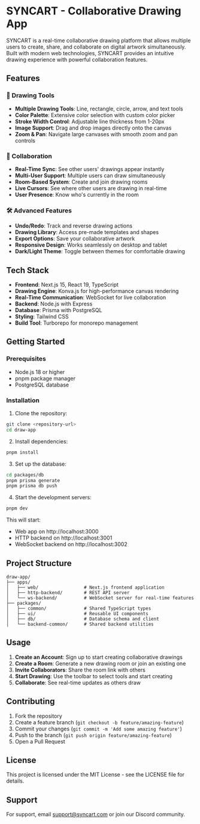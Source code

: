 # SYNCART - Collaborative Drawing App

SYNCART is a real-time collaborative drawing platform that allows multiple users to create, share, and collaborate on digital artwork simultaneously. Built with modern web technologies, SYNCART provides an intuitive drawing experience with powerful collaboration features.

## Features

### 🎨 Drawing Tools
- **Multiple Drawing Tools**: Line, rectangle, circle, arrow, and text tools
- **Color Palette**: Extensive color selection with custom color picker
- **Stroke Width Control**: Adjustable line thickness from 1-20px
- **Image Support**: Drag and drop images directly onto the canvas
- **Zoom & Pan**: Navigate large canvases with smooth zoom and pan controls

### 👥 Collaboration
- **Real-Time Sync**: See other users' drawings appear instantly
- **Multi-User Support**: Multiple users can draw simultaneously
- **Room-Based System**: Create and join drawing rooms
- **Live Cursors**: See where other users are drawing in real-time
- **User Presence**: Know who's currently in the room

### 🛠️ Advanced Features
- **Undo/Redo**: Track and reverse drawing actions
- **Drawing Library**: Access pre-made templates and shapes
- **Export Options**: Save your collaborative artwork
- **Responsive Design**: Works seamlessly on desktop and tablet
- **Dark/Light Theme**: Toggle between themes for comfortable drawing

## Tech Stack

- **Frontend**: Next.js 15, React 19, TypeScript
- **Drawing Engine**: Konva.js for high-performance canvas rendering
- **Real-Time Communication**: WebSocket for live collaboration
- **Backend**: Node.js with Express
- **Database**: Prisma with PostgreSQL
- **Styling**: Tailwind CSS
- **Build Tool**: Turborepo for monorepo management

## Getting Started

### Prerequisites
- Node.js 18 or higher
- pnpm package manager
- PostgreSQL database

### Installation

1. Clone the repository:
```bash
git clone <repository-url>
cd draw-app
```

2. Install dependencies:
```bash
pnpm install
```

3. Set up the database:
```bash
cd packages/db
pnpm prisma generate
pnpm prisma db push
```

4. Start the development servers:
```bash
pnpm dev
```

This will start:
- Web app on http://localhost:3000
- HTTP backend on http://localhost:3001
- WebSocket backend on http://localhost:3002

## Project Structure

```
draw-app/
├── apps/
│   ├── web/                 # Next.js frontend application
│   ├── http-backend/        # REST API server
│   └── ws-backend/          # WebSocket server for real-time features
├── packages/
│   ├── common/              # Shared TypeScript types
│   ├── ui/                  # Reusable UI components
│   ├── db/                  # Database schema and client
│   └── backend-common/      # Shared backend utilities
```

## Usage

1. **Create an Account**: Sign up to start creating collaborative drawings
2. **Create a Room**: Generate a new drawing room or join an existing one
3. **Invite Collaborators**: Share the room link with others
4. **Start Drawing**: Use the toolbar to select tools and start creating
5. **Collaborate**: See real-time updates as others draw

## Contributing

1. Fork the repository
2. Create a feature branch (`git checkout -b feature/amazing-feature`)
3. Commit your changes (`git commit -m 'Add some amazing feature'`)
4. Push to the branch (`git push origin feature/amazing-feature`)
5. Open a Pull Request

## License

This project is licensed under the MIT License - see the LICENSE file for details.

## Support

For support, email support@syncart.com or join our Discord community.
